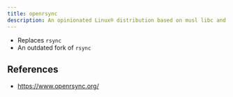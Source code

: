 ```yaml
---
title: openrsync
description: An opinionated Linux® distribution based on musl libc and toybox
---
```


- Replaces `rsync`
- An outdated fork of `rsync`

## References
- https://www.openrsync.org/
